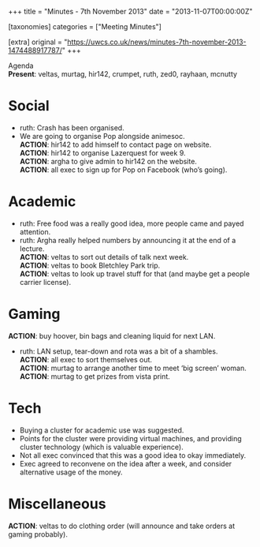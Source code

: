 +++
title = "Minutes - 7th November 2013"
date = "2013-11-07T00:00:00Z"

[taxonomies]
categories = ["Meeting Minutes"]

[extra]
original = "https://uwcs.co.uk/news/minutes-7th-november-2013-1474488917787/"
+++

Agenda  
**Present**: veltas, murtag, hir142, crumpet, ruth, zed0, rayhaan, mcnutty

# Social

  - ruth: Crash has been organised.
  - We are going to organise Pop alongside animesoc.  
    **ACTION**: hir142 to add himself to contact page on website.  
    **ACTION**: hir142 to organise Lazerquest for week 9.  
    **ACTION**: argha to give admin to hir142 on the website.  
    **ACTION**: all exec to sign up for Pop on Facebook (who’s going).

# Academic

  - ruth: Free food was a really good idea, more people came and payed attention.
  - ruth: Argha really helped numbers by announcing it at the end of a lecture.  
    **ACTION**: veltas to sort out details of talk next week.  
    **ACTION**: veltas to book Bletchley Park trip.  
    **ACTION**: veltas to look up travel stuff for that (and maybe get a people carrier license).

# Gaming

**ACTION**: buy hoover, bin bags and cleaning liquid for next LAN.

  - ruth: LAN setup, tear-down and rota was a bit of a shambles.  
    **ACTION**: all exec to sort themselves out.  
    **ACTION**: murtag to arrange another time to meet ‘big screen’ woman.  
    **ACTION**: murtag to get prizes from vista print.

# Tech

  - Buying a cluster for academic use was suggested.
  - Points for the cluster were providing virtual machines, and providing cluster technology (which is valuable experience).
  - Not all exec convinced that this was a good idea to okay immediately.
  - Exec agreed to reconvene on the idea after a week, and consider alternative usage of the money.

# Miscellaneous

**ACTION**: veltas to do clothing order (will announce and take orders at gaming probably).
